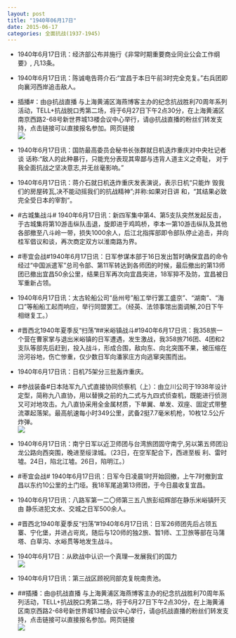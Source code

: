 ```yaml
---
layout: post
title: "1940年06月17日"
date: 2015-06-17
categories: 全面抗战(1937-1945)
---
```


<meta name="referrer" content="no-referrer" />

- 1940年6月17日讯：经济部公布并施行《非常时期重要商业同业公会工作纲要》, 凡13条。 

- 1940年6月17日讯：陈诚电告蒋介石:“宜昌于本日午前3时完全克复。”右兵团即 向襄河西岸追击敌人。 

- 插播#：由@抗战直播 与上海黄浦区海燕博客主办的纪念抗战胜利70周年系列活动，TELL+抗战脱口秀第二场，将于6月27日下午2点30分，在上海黄浦区南京西路2-68号新世界城13楼会议中心举行，请@抗战直播的粉丝们转发支持，点击链接可以直接报名参加。网页链接 <br/><img src="https://ww1.sinaimg.cn/large/aca367d8jw1et7euh60y1j20sa0zkgpo.jpg" />

- 1940年6月17日讯：国防最高委员会秘书长张群就日机迭炸重庆对中央社记者谈 话称:“敌人的此种暴行，只能充分表现其卑鄙与违背人道主义之奇耻， 对于我全面抗战之坚决意志,并无丝毫影响。” 

- 1940年6月17日讯：蒋介石就日机迭炸重庆发表演说，表示日机“只能炸 毁我们的房屋砖瓦,决不能动摇我们的抗战精神”;并称:如果对日讲 和，“其结果必致完全受日本的宰割”。 

- #古城集战斗# 1940年6月17日讯：新四军集中第4、第5支队突然发起反击，于古城集将第10游击纵队击退，旋即进于鸡鸣桥，李本一第10游击纵队及其他各部撤至八斗岭一带，损失1000余人，后江北指挥部即令部队停止追击，并向桂军倡议和谈，再次商定双方以淮南路为界。 

- #枣宜会战#1940年6月17日讯：日军参谋本部于16日发出暂时确保宜昌的命令经过“中国派遣军”总司令部、第11军转达到各师团的时候，最后撤出的第13师团已撤出宜昌50余公里，结果日军再次向宜昌突进，18军猝不及防，宜昌被日军重新占领。 

- 1940年6月17日讯：太古轮船公司“岳州号”船工举行罢工盛京”、“湖南”、“海 口”等船船工起而响应，举行同盟罢工。（经英、法领事馆出面调解,20日下午相继复工。） 

- #晋西北1940年夏季反“扫荡”##米峪镇战斗#1940年6月17日讯：我358旅一个营在曹家掌与退出米峪镇的日军遭遇，发生激战，我358旅716团、4团和2支队等部先后赶到，投入战斗，形成合围，敌向东、向北突围不果，被压缩在汾河谷地，伤亡惨重，仅少数日军向潘家庄方向逃窜突围而出。 

- 1940年6月17日讯：日机75架分三批轰炸重庆。 

- #参战装备#日本陆军九八式直接协同侦察机（上）：由立川公司于1938年设计定型，简称九八直协，用以替换之前的九二式与九四式侦查机，既能进行侦测又可对地攻击。九八直协采用全金属材质，下单翼、单发、双座、固定式带整流罩起落架。最高航速每小时349公里，武备2挺7.7毫米机枪，10枚12.5公斤炸弹。 <br/><img src="https://ww4.sinaimg.cn/large/aca367d8jw1et6uwanl81j208w0ijdhi.jpg" />

- 1940年6月17日讯：南宁日军以近卫师团与台湾旅团固守南宁,另以第五师团沿 龙公路向西突围，晚进至绥渌城。（23日，在空军配合下，西进至板 利、雷时墟。24日，陷北江墟。26日，陷明江。） 

- #枣宜会战# 1940年6月17日讯：日军今日凌晨1时开始回撤，上午7时撤到宜昌以东约10公里的土门垭。我18军尾追第13师团，于今日晨收复宜昌。 

- 1940年6月17日讯：八路军第一二〇师第三五八旅彭绍辉部在静乐米峪镇歼灭由 静乐进犯文水、交城之日军500余人。 

- #晋西北1940年夏季反“扫荡”#1940年6月17日讯：日军26师团先后占领五寨、宁化堡，并进占岢岚，随后与120师的独2旅、暂1师、工卫旅等部在马蒲塔、白草沟、水峪贯等地发生战斗。 

- 1940年6月17日：从欧战中认识一个真理—发展我们的国力 <br/><img src="https://ww4.sinaimg.cn/large/aca367d8jw1et6qklew4zj211y0hd0z2.jpg" />

- 1940年6月17日讯：第三战区顾祝同部克复皖南贵池。 

- ##插播：由@抗战直播 与上海黄浦区海燕博客主办的纪念抗战胜利70周年系列活动，TELL+抗战脱口秀第二场，将于6月27日下午2点30分，在上海黄浦区南京西路2-68号新世界城13楼会议中心举行，请@抗战直播的粉丝们转发支持，点击链接可以直接报名参加。网页链接 <br/><img src="https://ww3.sinaimg.cn/large/aca367d8jw1et6ot9rhd8j20yf0zkn2y.jpg" />

